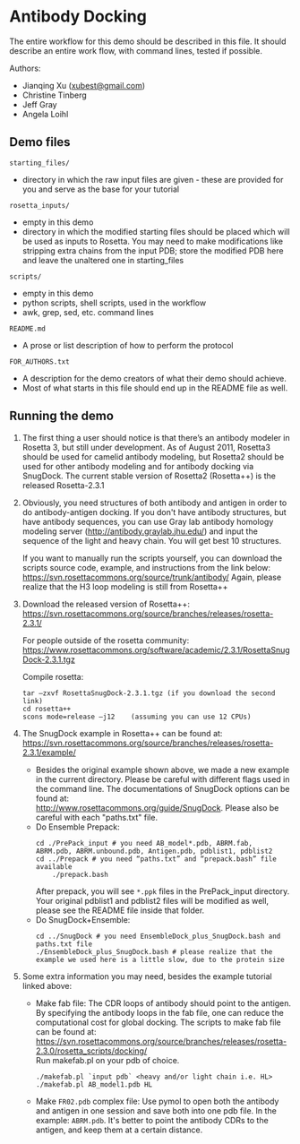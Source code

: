 Antibody Docking
================

The entire workflow for this demo should be described in this file.
It should describe an entire work flow, with command lines, tested if possible.

Authors:
* Jianqing Xu (xubest@gmail.com)
* Christine Tinberg
* Jeff Gray
* Angela Loihl

Demo files
----------

`starting_files/`
* directory in which the raw input files are given - these are provided for you and serve as the base for your tutorial

`rosetta_inputs/`
* empty in this demo
* directory in which the modified starting files should be placed which will be used as inputs to Rosetta.  You may need to make modifications like stripping extra chains from the input PDB; store the modified PDB here and leave the unaltered one in starting_files 

`scripts/`
* empty in this demo
* python scripts, shell scripts, used in the workflow
* awk, grep, sed, etc. command lines

`README.md`
* A prose or list description of how to perform the protocol

`FOR_AUTHORS.txt`
* A description for the demo creators of what their demo should achieve.
* Most of what starts in this file should end up in the README file as well.

Running the demo
----------------

1.  The first thing a user should notice is that there’s an antibody 
    modeler in Rosetta 3, but still under development.  As of August 
    2011, Rosetta3 should be used for camelid antibody modeling, but 
    Rosetta2 should be used for other antibody modeling and for antibody 
    docking via SnugDock.  The current stable version of Rosetta2 
    (Rosetta++) is the released Rosetta-2.3.1

2.  Obviously, you need structures of both antibody and antigen in order 
    to do antibody-antigen docking. If you don't have antibody structures, 
    but have antibody sequences, you can use Gray lab antibody homology 
    modeling server (http://antibody.graylab.jhu.edu/) and input the sequence 
    of the light and heavy chain. You will get best 10 structures.

    If you want to manually run the scripts yourself, you can download 
    the scripts source code, example, and instructions from the link below:
    https://svn.rosettacommons.org/source/trunk/antibody/
    Again, please realize that the H3 loop modeling is still from Rosetta++

3.  Download the released version of Rosetta++:  
    https://svn.rosettacommons.org/source/branches/releases/rosetta-2.3.1/ 

    For people outside of the rosetta community:  
    https://www.rosettacommons.org/software/academic/2.3.1/RosettaSnugDock-2.3.1.tgz

    Compile rosetta:
    ```
    tar –zxvf RosettaSnugDock-2.3.1.tgz (if you download the second link)
    cd rosetta++
    scons mode=release –j12    (assuming you can use 12 CPUs)
    ```

4.  The SnugDock example in Rosetta++ can be found at:  
    https://svn.rosettacommons.org/source/branches/releases/rosetta-2.3.1/example/
    * Besides the original example shown above, we made a new example in the current directory.
      Please be careful with different flags used in the command line.
      The documentations of SnugDock options can be found at:  
        http://www.rosettacommons.org/guide/SnugDock.
      Please also be careful with each "paths.txt" file.
    * Do Ensemble Prepack:
      ```
      cd ./PrePack_input # you need AB_model*.pdb, ABRM.fab, ABRM.pdb, ABRM.unbound.pdb, Antigen.pdb, pdblist1, pdblist2
      cd ../Prepack # you need “paths.txt” and “prepack.bash” file available
          ./prepack.bash
      ```
      After prepack, you will see `*.ppk` files in the PrePack_input directory.
      Your original pdblist1 and pdblist2 files will be modified as well, please see the README file inside that folder.
    * Do SnugDock+Ensemble:
      ```
      cd ../SnugDock # you need EnsembleDock_plus_SnugDock.bash and paths.txt file
      ./EnsembleDock_plus_SnugDock.bash # please realize that the example we used here is a little slow, due to the protein size
      ```

5.  Some extra information you may need, besides the example tutorial linked above:

    * Make fab file:
      The CDR loops of antibody should point to the antigen.
      By specifying the antibody loops in the fab file, one can reduce the computational cost for global docking.
      The scripts to make fab file can be found at:  
      https://svn.rosettacommons.org/source/branches/releases/rosetta-2.3.0/rosetta_scripts/docking/  
      Run makefab.pl on your pdb of choice.
      ```
      ./makefab.pl `input pdb` <heavy and/or light chain i.e. HL>
      ./makefab.pl AB_model1.pdb HL
      ```

    * Make `FR02.pdb` complex file:
      Use pymol to open both the antibody and antigen in one session and save both into one pdb file.
      In the example: `ABRM.pdb`.
      It's better to point the antibody CDRs to the antigen, and keep them at a certain distance.






